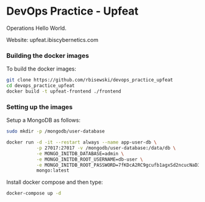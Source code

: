# DevOps Practice - Upfeat

Operations Hello World.

Website: upfeat.ibiscybernetics.com

### Building the docker images

To build the docker images:

```bash
git clone https://github.com/rbisewski/devops_practice_upfeat
cd devops_practice_upfeat
docker build -t upfeat-frontend ./frontend
```

### Setting up the images

Setup a MongoDB as follows:

```bash
sudo mkdir -p /mongodb/user-database

docker run -d -it --restart always --name app-user-db \
           -p 27017:27017 -v /mongodb/user-database:/data/db \
           -e MONGO_INITDB_DATABASE=admin \
           -e MONGO_INITDB_ROOT_USERNAME=db-user \
           -e MONGO_INITDB_ROOT_PASSWORD=7fKDcA2RC9gcufb1agxSd2ncucNaD3f42R8EQBHP6QysgHwaA4XWgeHdbNYIjUou \
           mongo:latest
```

Install docker compose and then type:

```bash
docker-compose up -d
```
